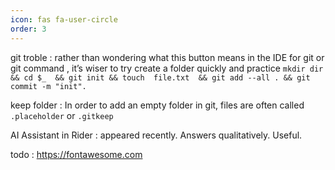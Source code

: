 ```yaml
---
icon: fas fa-user-circle
order: 3
---
```


git troble
: rather than wondering what this button means in the IDE for git or git command , it’s wiser to try  create  a folder quickly and practice  `mkdir dir  && cd $_  && git init && touch  file.txt  && git add --all . && git commit -m "init".`

keep folder
: In order to add an empty folder in git, files are often called `.placeholder` or `.gitkeep`

AI Assistant in Rider
: appeared recently. Answers qualitatively. Useful. 

todo
: <https://fontawesome.com>